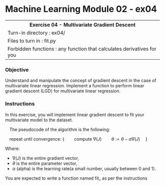 # Machine Learning Module 02 - ex04

<table>
<tr><th>Exercise 04 - Multivariate Gradient Descent</th></tr>
<tr><td>Turn-in directory : ex04/ </tr>
<tr><td>Files to turn in : fit.py </tr>
<tr><td>Forbidden functions : any function that calculates derivatives for you</tr>
</table>

### Objective

Understand and manipulate the concept of gradient descent in the case of multivariate linear regression. Implement a function to perform linear gradient descent (LGD) for multivariate linear regression.

### Instructions
In this exercise, you will implement linear gradient descent to fit your multivariate model to the dataset.

&emsp;The pseudocode of the algorithm is the following:

&emsp;repeat until convergence: { 
&emsp;&emsp;compute $∇(J)$ 
&emsp;&emsp;$θ := θ − α∇(J)$
&emsp;}


Where:

 - $∇(J)$ is the entire gradient vector,
 - $\theta$ is the entire parameter vector,
 - α (alpha) is the learning rate(a small number, usually between 0 and 1).

You are expected to write a function named fit_ as per the instructions
